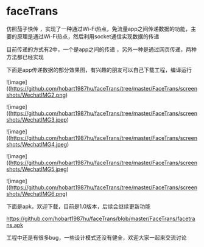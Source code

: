 # faceTrans
仿照茄子快传 ，实现了一种通过Wi-Fi热点，免流量app之间传递数据的功能，主要的原理是通过Wi-Fi热点，然后利用socket通信实现数据的传递

目前传递的方式有2中，一个是app之间的传递 ，另外一种是通过网页传递，两种方法都已经实现

下面是app传递数据的部分效果图，有兴趣的朋友可以自己下载工程，编译运行

 ![image]((https://github.com/hobart1987hu/faceTrans/tree/master/FaceTrans/screenshots/WechatIMG2.png)

 ![image]((https://github.com/hobart1987hu/faceTrans/tree/master/FaceTrans/screenshots/WechatIMG3.jpep)

 ![image]((https://github.com/hobart1987hu/faceTrans/tree/master/FaceTrans/screenshots/WechatIMG4.jpeg)

 ![image]((https://github.com/hobart1987hu/faceTrans/tree/master/FaceTrans/screenshots/WechatIMG5.jpeg)

 ![image]((https://github.com/hobart1987hu/faceTrans/tree/master/FaceTrans/screenshots/WechatIMG6.png)

下面是apk，欢迎下载，目前是1.0版本，后续会继续更新功能

https://github.com/hobart1987hu/faceTrans/blob/master/FaceTrans/facetrans.apk

工程中还是有很多bug，一些设计模式还没有健全，欢迎大家一起来交流讨论
